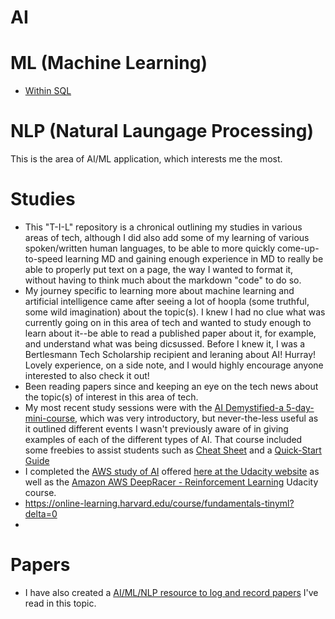 # AI


# ML (Machine Learning) 
* [Within SQL](https://www.freecodecamp.org/news/machine-learning-directly-in-sql/)

# NLP (Natural Laungage Processing)
This is the area of AI/ML application, which interests me the most. 

# Studies
* This "T-I-L" repository is a chronical outlining my studies in various areas of tech, although I did also add some of my learning of various spoken/written human languages, to be able to more quickly come-up-to-speed learning MD and gaining enough experience in MD to really be able to properly put text on a page, the way I wanted to format it, without having to think much about the markdown "code" to do so.
* My journey specific to learning more about machine learning and artificial intelligence came after seeing a lot of hoopla (some truthful, some wild imagination) about the topic(s).  I knew I had no clue what was currently going on in this area of tech and wanted to study enough to learn about it--be able to read a published paper about it, for example, and understand what was being dicsussed. Before I knew it, I was a Bertlesmann Tech Scholarship recipient and leraning about AI! Hurray!  Lovely experience, on a side note, and I would highly encourage anyone interested to also check it out!  
* Been reading papers since and keeping an eye on the tech news about the topic(s) of interest in this area of tech. 
* My most recent study sessions were with the [AI Demystified-a 5-day-mini-course](https://github.com/EO4wellness/T-I-L/blob/main/AI-ML-NLP/AI-Demystified-5-day-mini-course.png), which was very introductory, but never-the-less useful as it outlined different events I wasn't previously aware of in giving examples of each of the different types of AI. That course included some freebies to assist students such as [Cheat Sheet](https://github.com/EO4wellness/T-I-L/blob/main/AI-ML-NLP/AI-CheatSheet.pdf) and a [Quick-Start Guide](https://github.com/EO4wellness/T-I-L/blob/main/AI-ML-NLP/AI-QuickStartGuide.pdf)
* I completed the [AWS study of AI](https://github.com/EO4wellness/T-I-L/blob/main/AI-ML-NLP/74a12846-1716-488e-bfbf-bc5d8988d856.jpg) offered [here at the Udacity website](https://classroom.udacity.com/courses/ud090) as well as the [Amazon AWS DeepRacer - Reinforcement Learning](https://www.udacity.com/course/aws-deepracer--ud014) Udacity course.
* https://online-learning.harvard.edu/course/fundamentals-tinyml?delta=0
* 
# Papers
* I have also created a [AI/ML/NLP resource to log and record papers](https://github.com/EO4wellness/T-I-L/blob/main/AI-ML-NLP/reading-study-resouces.md) I've read in this topic. 
